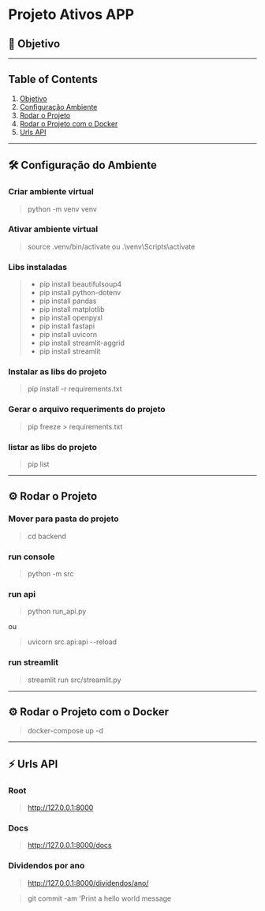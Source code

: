 # Projeto Ativos APP

## 🎯 Objetivo <a name="objetivo"></a>

>

---

## Table of Contents

1. [Objetivo](#objetivo)
2. [Configuração Ambiente](#configuracao-ambiente)
3. [Rodar o Projeto](#rodar-projeto)
4. [Rodar o Projeto com o Docker](#rodar-projeto-docker)
4. [Urls API](#urls-api)

---

## 🛠 Configuração do Ambiente <a name="configuracao-ambiente"></a>

### Criar ambiente virtual

> python -m venv venv 

### Ativar ambiente virtual

> source .venv/bin/activate
ou
> .\venv\Scripts\activate  

### Libs instaladas
> - pip install beautifulsoup4
> - pip install python-dotenv
> - pip install pandas
> - pip install matplotlib
> - pip install openpyxl
> - pip install fastapi
> - pip install uvicorn
> - pip install streamlit-aggrid
> - pip install streamlit


### Instalar as libs do projeto

> pip install -r requirements.txt

### Gerar o arquivo requeriments do projeto

> pip freeze > requirements.txt

### listar as libs do projeto

> pip list

---

## ⚙️ Rodar o Projeto <a name="rodar-projeto"></a>

### Mover para pasta do projeto

> cd backend

### run console

> python -m src

### run api

> python run_api.py

ou

> uvicorn src.api:api --reload


### run streamlit

> streamlit run src/streamlit.py

---

## ⚙️ Rodar o Projeto com o Docker <a name="rodar-projeto-docker"></a>

> docker-compose up -d

---

## ⚡ Urls API <a name="urls-api"></a>

### Root
> http://127.0.0.1:8000

### Docs
> http://127.0.0.1:8000/docs

### Dividendos por ano
> http://127.0.0.1:8000/dividendos/ano/




> git commit -am 'Print a hello world message





